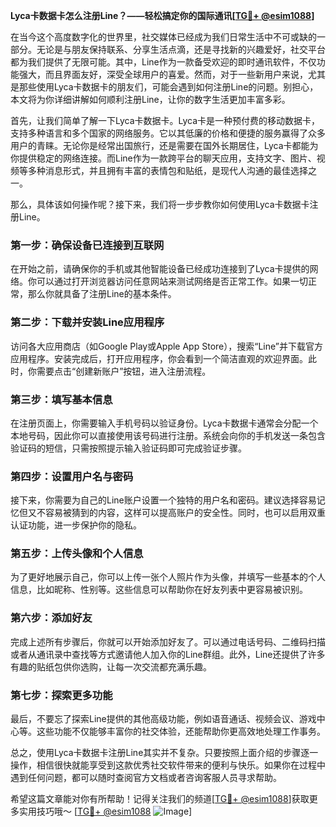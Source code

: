 **Lyca卡数据卡怎么注册Line？——轻松搞定你的国际通讯[[TG💪+ @esim1088](https://t.me/s/esim1088)]**

在当今这个高度数字化的世界里，社交媒体已经成为我们日常生活中不可或缺的一部分。无论是与朋友保持联系、分享生活点滴，还是寻找新的兴趣爱好，社交平台都为我们提供了无限可能。其中，Line作为一款备受欢迎的即时通讯软件，不仅功能强大，而且界面友好，深受全球用户的喜爱。然而，对于一些新用户来说，尤其是那些使用Lyca卡数据卡的朋友们，可能会遇到如何注册Line的问题。别担心，本文将为你详细讲解如何顺利注册Line，让你的数字生活更加丰富多彩。

首先，让我们简单了解一下Lyca卡数据卡。Lyca卡是一种预付费的移动数据卡，支持多种语言和多个国家的网络服务。它以其低廉的价格和便捷的服务赢得了众多用户的青睐。无论你是经常出国旅行，还是需要在国外长期居住，Lyca卡都能为你提供稳定的网络连接。而Line作为一款跨平台的聊天应用，支持文字、图片、视频等多种消息形式，并且拥有丰富的表情包和贴纸，是现代人沟通的最佳选择之一。

那么，具体该如何操作呢？接下来，我们将一步步教你如何使用Lyca卡数据卡注册Line。

### **第一步：确保设备已连接到互联网**
在开始之前，请确保你的手机或其他智能设备已经成功连接到了Lyca卡提供的网络。你可以通过打开浏览器访问任意网站来测试网络是否正常工作。如果一切正常，那么你就具备了注册Line的基本条件。

### **第二步：下载并安装Line应用程序**
访问各大应用商店（如Google Play或Apple App Store），搜索“Line”并下载官方应用程序。安装完成后，打开应用程序，你会看到一个简洁直观的欢迎界面。此时，你需要点击“创建新账户”按钮，进入注册流程。

### **第三步：填写基本信息**
在注册页面上，你需要输入手机号码以验证身份。Lyca卡数据卡通常会分配一个本地号码，因此你可以直接使用该号码进行注册。系统会向你的手机发送一条包含验证码的短信，只需按照提示输入验证码即可完成验证步骤。

### **第四步：设置用户名与密码**
接下来，你需要为自己的Line账户设置一个独特的用户名和密码。建议选择容易记忆但又不容易被猜到的内容，这样可以提高账户的安全性。同时，也可以启用双重认证功能，进一步保护你的隐私。

### **第五步：上传头像和个人信息**
为了更好地展示自己，你可以上传一张个人照片作为头像，并填写一些基本的个人信息，比如昵称、性别等。这些信息可以帮助你在好友列表中更容易被识别。

### **第六步：添加好友**
完成上述所有步骤后，你就可以开始添加好友了。可以通过电话号码、二维码扫描或者从通讯录中查找等方式邀请他人加入你的Line群组。此外，Line还提供了许多有趣的贴纸包供你选购，让每一次交流都充满乐趣。

### **第七步：探索更多功能**
最后，不要忘了探索Line提供的其他高级功能，例如语音通话、视频会议、游戏中心等。这些功能不仅能够丰富你的社交体验，还能帮助你更高效地处理工作事务。

总之，使用Lyca卡数据卡注册Line其实并不复杂。只要按照上面介绍的步骤逐一操作，相信很快就能享受到这款优秀社交软件带来的便利与快乐。如果你在过程中遇到任何问题，都可以随时查阅官方文档或者咨询客服人员寻求帮助。

希望这篇文章能对你有所帮助！记得关注我们的频道[[TG💪+ @esim1088](https://t.me/s/esim1088)]获取更多实用技巧哦～ [[TG💪+ @esim1088](https://t.me/s/esim1088) ![Image](https://i.postimg.cc/4NQfJmqS/Snipaste-2025-05-13-00-14-12.png)]
